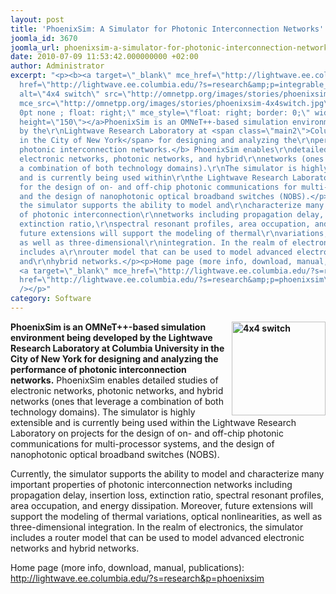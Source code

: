 ```yaml
---
layout: post
title: 'PhoenixSim: A Simulator for Photonic Interconnection Networks'
joomla_id: 3670
joomla_url: phoenixsim-a-simulator-for-photonic-interconnection-networks
date: 2010-07-09 11:53:42.000000000 +02:00
author: Administrator
excerpt: "<p><b><a target=\"_blank\" mce_href=\"http://lightwave.ee.columbia.edu/?s=research&amp;p=integrable_systems_and_subsystems#nobs\"
  href=\"http://lightwave.ee.columbia.edu/?s=research&amp;p=integrable_systems_and_subsystems#nobs\"><img
  alt=\"4x4 switch\" src=\"http://omnetpp.org/images/stories/phoenixsim-4x4switch.jpg\"
  mce_src=\"http://omnetpp.org/images/stories/phoenixsim-4x4switch.jpg\" style=\"border:
  0pt none ; float: right;\" mce_style=\"float: right; border: 0;\" width=\"150\"
  height=\"150\"></a>PhoenixSim is an OMNeT++-based simulation environment being developed
  by the\r\nLightwave Research Laboratory at <span class=\"main2\">Columbia University
  in the City of New York</span> for designing and analyzing the\r\nperformance of
  photonic interconnection networks.</b> PhoenixSim enables\r\ndetailed studies of
  electronic networks, photonic networks, and hybrid\r\nnetworks (ones that leverage
  a combination of both technology domains).\r\nThe simulator is highly extensible
  and is currently being used within\r\nthe Lightwave Research Laboratory on projects
  for the design of on- and off-chip photonic communications for multi-processor systems,
  and the design of nanophotonic optical broadband switches (NOBS).</p>\r\n\r\n\r\n<p>Currently,
  the simulator supports the ability to model and\r\ncharacterize many important properties
  of photonic interconnection\r\nnetworks including propagation delay, insertion loss,
  extinction ratio,\r\nspectral resonant profiles, area occupation, and energy dissipation.\r\nMoreover,
  future extensions will support the modeling of thermal\r\nvariations, optical nonlinearities,
  as well as three-dimensional\r\nintegration. In the realm of electronics, the simulator
  includes a\r\nrouter model that can be used to model advanced electronic networks
  and\r\nhybrid networks.</p><p>Home page (more info, download, manual, publications):
  <a target=\"_blank\" mce_href=\"http://lightwave.ee.columbia.edu/?s=research&amp;p=phoenixsim\"
  href=\"http://lightwave.ee.columbia.edu/?s=research&amp;p=phoenixsim\">http://lightwave.ee.columbia.edu/?s=research&amp;p=phoenixsim</a><br
  /></p>"
category: Software
---
```

<p><b><a target="_blank" mce_href="http://lightwave.ee.columbia.edu/?s=research&amp;p=integrable_systems_and_subsystems#nobs" href="http://lightwave.ee.columbia.edu/?s=research&amp;p=integrable_systems_and_subsystems#nobs"><img alt="4x4 switch" src="http://omnetpp.org/images/stories/phoenixsim-4x4switch.jpg" mce_src="http://omnetpp.org/images/stories/phoenixsim-4x4switch.jpg" style="border: 0pt none ; float: right;" mce_style="float: right; border: 0;" width="150" height="150"></a>PhoenixSim is an OMNeT++-based simulation environment being developed by the
Lightwave Research Laboratory at <span class="main2">Columbia University in the City of New York</span> for designing and analyzing the
performance of photonic interconnection networks.</b> PhoenixSim enables
detailed studies of electronic networks, photonic networks, and hybrid
networks (ones that leverage a combination of both technology domains).
The simulator is highly extensible and is currently being used within
the Lightwave Research Laboratory on projects for the design of on- and off-chip photonic communications for multi-processor systems, and the design of nanophotonic optical broadband switches (NOBS).</p>


<p>Currently, the simulator supports the ability to model and
characterize many important properties of photonic interconnection
networks including propagation delay, insertion loss, extinction ratio,
spectral resonant profiles, area occupation, and energy dissipation.
Moreover, future extensions will support the modeling of thermal
variations, optical nonlinearities, as well as three-dimensional
integration. In the realm of electronics, the simulator includes a
router model that can be used to model advanced electronic networks and
hybrid networks.</p><p>Home page (more info, download, manual, publications): <a target="_blank" mce_href="http://lightwave.ee.columbia.edu/?s=research&amp;p=phoenixsim" href="http://lightwave.ee.columbia.edu/?s=research&amp;p=phoenixsim">http://lightwave.ee.columbia.edu/?s=research&amp;p=phoenixsim</a><br /></p>
